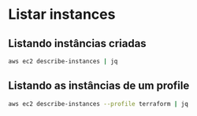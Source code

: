 # Listar instances

## Listando instâncias criadas

```bash
aws ec2 describe-instances | jq
```

## Listando as instâncias de um profile

```bash
aws ec2 describe-instances --profile terraform | jq
```
